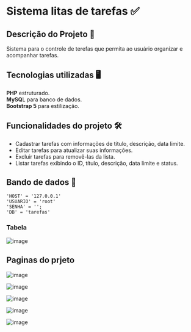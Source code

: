 # Sistema litas de tarefas  ✅

## Descrição do Projeto 📰
Sistema para o controle de terefas que permita ao usuário organizar e acompanhar tarefas.

## Tecnologias utilizadas 🖥

**PHP** estruturado. <br>
**MySQ**L para banco de dados. <br>
**Bootstrap 5** para estilização. <br>

## Funcionalidades do projeto 🛠️

* Cadastrar tarefas com informações de título, descrição, data limite.
* Editar tarefas para atualizar suas informações.
* Excluir tarefas para removê-las da lista.
* Listar tarefas exibindo o ID, título, descrição, data limite e status.

## Bando de dados 🎲
```
'HOST' = '127.0.0.1'
'USUARIO' = 'root'
'SENHA' = '';
'DB' = 'tarefas'
```
### Tabela
![image](https://github.com/user-attachments/assets/439facdb-3827-4659-9a9f-034e0aa93727)

## Paginas do prjeto
![image](https://github.com/user-attachments/assets/54060afa-6908-4c98-8b49-947d34fec09f)

![image](https://github.com/user-attachments/assets/d06f94fa-e8d8-4749-8b55-88a5b708a8ce)

![image](https://github.com/user-attachments/assets/0d2b064e-0386-4f0e-ac0d-bb44c2e976d2)

![image](https://github.com/user-attachments/assets/b9b38755-eb28-4b36-8ed5-75db67a693c2)

![image](https://github.com/user-attachments/assets/492be23f-b90b-4275-ab7e-fa61c03a3a0e)
